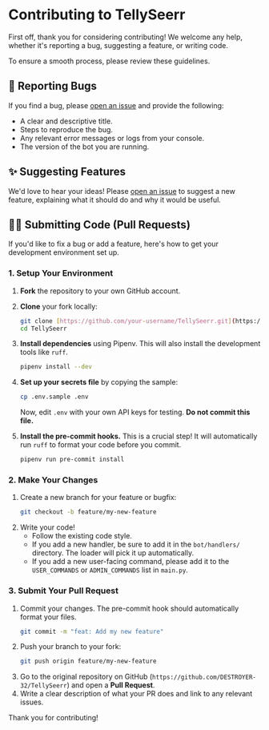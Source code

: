 # Contributing to TellySeerr

First off, thank you for considering contributing! We welcome any help, whether it's reporting a bug, suggesting a feature, or writing code.

To ensure a smooth process, please review these guidelines.

## 🐞 Reporting Bugs

If you find a bug, please [open an issue](https://github.com/DESTROYER-32/TellySeerr/issues) and provide the following:

* A clear and descriptive title.
* Steps to reproduce the bug.
* Any relevant error messages or logs from your console.
* The version of the bot you are running.

## ✨ Suggesting Features

We'd love to hear your ideas! Please [open an issue](https://github.com/DESTROYER-32/TellySeerr/issues) to suggest a new feature, explaining what it should do and why it would be useful.

## 🧑‍💻 Submitting Code (Pull Requests)

If you'd like to fix a bug or add a feature, here's how to get your development environment set up.

### 1. Setup Your Environment

1.  **Fork** the repository to your own GitHub account.
2.  **Clone** your fork locally:
    ```bash
    git clone [https://github.com/your-username/TellySeerr.git](https://github.com/your-username/TellySeerr.git)
    cd TellySeerr
    ```
3.  **Install dependencies** using Pipenv. This will also install the development tools like `ruff`.
    ```bash
    pipenv install --dev
    ```
4.  **Set up your secrets file** by copying the sample:
    ```bash
    cp .env.sample .env
    ```
    Now, edit `.env` with your own API keys for testing. **Do not commit this file.**

5.  **Install the pre-commit hooks.** This is a crucial step! It will automatically run `ruff` to format your code before you commit.
    ```bash
    pipenv run pre-commit install
    ```

### 2. Make Your Changes

1.  Create a new branch for your feature or bugfix:
    ```bash
    git checkout -b feature/my-new-feature
    ```
2.  Write your code!
    * Follow the existing code style.
    * If you add a new handler, be sure to add it in the `bot/handlers/` directory. The loader will pick it up automatically.
    * If you add a new user-facing command, please add it to the `USER_COMMANDS` or `ADMIN_COMMANDS` list in `main.py`.

### 3. Submit Your Pull Request

1.  Commit your changes. The pre-commit hook should automatically format your files.
    ```bash
    git commit -m "feat: Add my new feature"
    ```
2.  Push your branch to your fork:
    ```bash
    git push origin feature/my-new-feature
    ```
3.  Go to the original repository on GitHub (`https://github.com/DESTROYER-32/TellySeerr`) and open a **Pull Request**.
4.  Write a clear description of what your PR does and link to any relevant issues.

Thank you for contributing!
